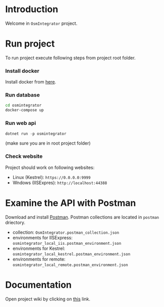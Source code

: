 # Introduction

Welcome in `OsmIntegrator` project.

# Run project

To run project execute following steps from project root folder.

### Install docker

Install docker from [here](https://docs.docker.com/desktop/).

### Run database

```bash
cd osmintegrator
docker-compose up
```

### Run web api

```csharp
dotnet run -p osmintegrator
```

(make sure you are in root project folder)

### Check website

Project should work on following websites:
* Linux (Kestrel): `https://0.0.0.0:9999`
* Wndows (IISExpres): `http://localhost:44388`

# Examine the API with Postman

Download and install [Postman](https://www.postman.com/downloads/).
Postman collections are located in `postman` driectory.
* collection: `OsmIntegrator.postman_collection.json`
* environments for IISExpress: `osmintegrator_local_iis.postman_environment.json`
* environments for Kestrel: `osmintegrator_local_kestrel.postman_environment.json`
* environments for remote: `osmintegrator_local_remote.postman_environment.json`

# Documentation

Open project wiki by clicking on [this](https://github.com/technologiesforaccessibility/osmintegrator-wiki/wiki) link.
